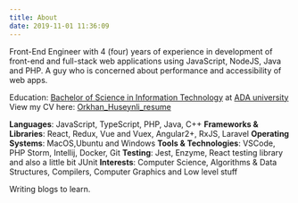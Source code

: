 ```yaml
---
title: About
date: 2019-11-01 11:36:09
---
```


Front-End Engineer with 4 (four) years of experience in development of front-end and full-stack web applications using JavaScript, NodeJS, Java and PHP. A guy who is concerned about performance and accessibility of web apps.

Education: [Bachelor of Science in Information Technology](https://www.ada.edu.az/en/schools/programs/site/170-information-technology) at [ADA university](https://www.ada.edu.az/en)
View my CV here: [Orkhan_Huseynli_resume](./Orkhan_Huseynli_resume.pdf)

**Languages**: JavaScript, TypeScript, PHP, Java, C++
**Frameworks & Libraries**: React, Redux, Vue and Vuex, Angular2+, RxJS, Laravel
**Operating Systems**: MacOS,Ubuntu and Windows
**Tools & Technologies**: VSCode, PHP Storm, Intellij, Docker, Git
**Testing**: Jest, Enzyme, React testing library and also a little bit JUnit
**Interests**: Computer Science, Algorithms & Data Structures, Compilers, Computer Graphics and Low level stuff

Writing blogs to learn.
